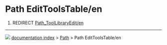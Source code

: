 # Path EditToolsTable/en
1.  REDIRECT [Path\_ToolLibraryEdit/en](Path_ToolLibraryEdit/en.md)



---
![](images/Right_arrow.png) [documentation index](../README.md) > [Path](Path_Workbench.md) > Path EditToolsTable/en
